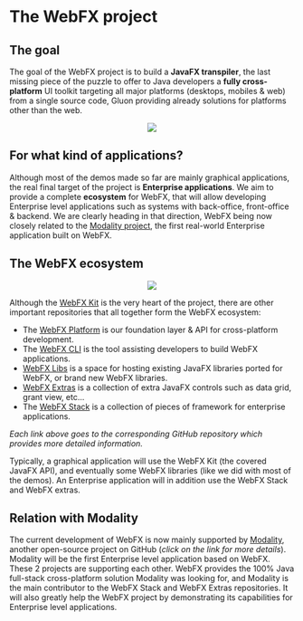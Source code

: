 # The WebFX project

## The goal 

The goal of the WebFX project is to build a **JavaFX transpiler**, the last missing piece of the puzzle to offer to Java developers a **fully cross-platform** UI toolkit targeting all major platforms (desktops, mobiles & web) from a single source code, Gluon providing already solutions for platforms other than the web. 

<p align="center">
  <img src="https://docs.webfx.dev/webfx-cross-platform.svg" />
</p>

## For what kind of applications?

Although most of the demos made so far are mainly graphical applications, the real final target of the project is **Enterprise applications**. We aim to provide a complete **ecosystem** for WebFX, that will allow developing Enterprise level applications such as systems with back-office, front-office & backend. We are clearly heading in that direction, WebFX being now closely related to the [Modality project](https://github.com/modalityproject/modality), the first real-world Enterprise application built on WebFX.

## The WebFX ecosystem

<p align="center">
  <img src="https://docs.webfx.dev/webfx-project/webfx-ecosystem.svg" />
</p>

Although the [WebFX Kit](https://github.com/webfx-project/webfx) is the very heart of the project, there are other important repositories that all together form the WebFX ecosystem:

* The [WebFX Platform](https://github.com/webfx-project/webfx-platform) is our foundation layer & API for cross-platform development.
* The [WebFX CLI](https://github.com/webfx-project/webfx-cli) is the tool assisting developers to build WebFX applications.
* [WebFX Libs](https://github.com/webfx-libs) is a space for hosting existing JavaFX libraries ported for WebFX, or brand new WebFX libraries.
* [WebFX Extras](https://github.com/webfx-project/webfx-extras) is a collection of extra JavaFX controls such as data grid, grant view, etc...
* The [WebFX Stack](https://github.com/webfx-project/webfx-stack) is a collection of pieces of framework for enterprise applications.

*Each link above goes to the corresponding GitHub repository which provides more detailed information.*

Typically, a graphical application will use the WebFX Kit (the covered JavaFX API), and eventually some WebFX libraries (like we did with most of the demos). An Enterprise application will in addition use the WebFX Stack and WebFX extras.

## Relation with Modality

The current development of WebFX is now mainly supported by [Modality](https://github.com/modalityproject/modality), another open-source project on GitHub (*click on the link for more details*). Modality will be the first Enterprise level application based on WebFX. These 2 projects are supporting each other. WebFX provides the 100% Java full-stack cross-platform solution Modality was looking for, and Modality 
is the main contributor to the WebFX Stack and WebFX Extras repositories. It will also greatly help the WebFX project by demonstrating its capabilities for Enterprise level applications.
